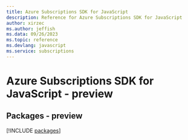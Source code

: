 ```yaml
---
title: Azure Subscriptions SDK for JavaScript
description: Reference for Azure Subscriptions SDK for JavaScript
author: xirzec
ms.author: jeffish
ms.data: 09/26/2023
ms.topic: reference
ms.devlang: javascript
ms.service: subscriptions
---
```

# Azure Subscriptions SDK for JavaScript - preview
## Packages - preview
[!INCLUDE [packages](subscriptions-index.md)]